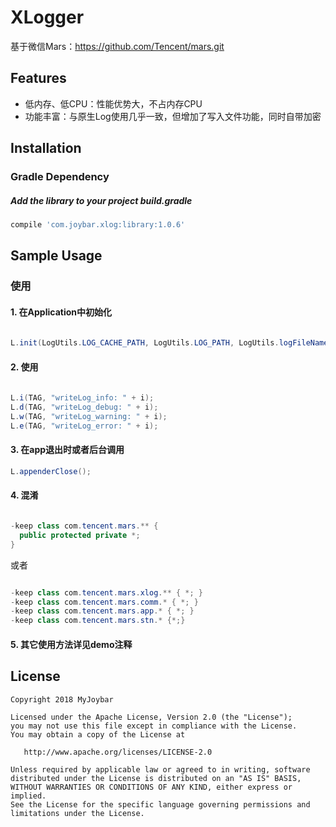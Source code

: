 # XLogger
基于微信Mars：https://github.com/Tencent/mars.git
## Features
 - 低内存、低CPU：性能优势大，不占内存CPU
 - 功能丰富：与原生Log使用几乎一致，但增加了写入文件功能，同时自带加密

   
## Installation
### Gradle Dependency

#####   Add the library to your project build.gradle

```gradle
compile 'com.joybar.xlog:library:1.0.6'

```

## Sample Usage

### 使用


#### 1. 在Application中初始化
```java
 
L.init(LogUtils.LOG_CACHE_PATH, LogUtils.LOG_PATH, LogUtils.logFileName(), LogUtils.PUB_KEY, LogUtils.CONSOLE_LOG_OPEN);

```

#### 2. 使用
```java
 
L.i(TAG, "writeLog_info: " + i);
L.d(TAG, "writeLog_debug: " + i);
L.w(TAG, "writeLog_warning: " + i);
L.e(TAG, "writeLog_error: " + i);
```

#### 3. 在app退出时或者后台调用
```java
L.appenderClose();

```

#### 4. 混淆


```java

-keep class com.tencent.mars.** {
  public protected private *;
}

```

或者

```java

-keep class com.tencent.mars.xlog.** { *; }
-keep class com.tencent.mars.comm.* { *; }
-keep class com.tencent.mars.app.* { *; }
-keep class com.tencent.mars.stn.* {*;}
```


#### 5. 其它使用方法详见demo注释

## License

    Copyright 2018 MyJoybar

    Licensed under the Apache License, Version 2.0 (the "License");
    you may not use this file except in compliance with the License.
    You may obtain a copy of the License at

       http://www.apache.org/licenses/LICENSE-2.0

    Unless required by applicable law or agreed to in writing, software
    distributed under the License is distributed on an "AS IS" BASIS,
    WITHOUT WARRANTIES OR CONDITIONS OF ANY KIND, either express or implied.
    See the License for the specific language governing permissions and
    limitations under the License.   